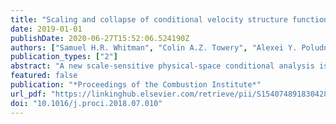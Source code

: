 ```yaml
---
title: "Scaling and collapse of conditional velocity structure functions in turbulent premixed flames"
date: 2019-01-01
publishDate: 2020-06-27T15:52:06.524190Z
authors: ["Samuel H.R. Whitman", "Colin A.Z. Towery", "Alexei Y. Poludnenko", "Peter E. Hamlington"]
publication_types: ["2"]
abstract: "A new scale-sensitive physical-space conditional analysis is outlined and used to examine the scaling and collapse of velocity structure functions in turbulent premixed flames. The conditioning is based on local instantaneous temperatures in the premixed flame, and structure function scaling and collapse are examined using Kolmogorov-type dimensional arguments and scaling relations. Both longitudinal and lateral structure functions are computed using the local flame normal and tangent as reference directions. The analysis is based on data from direct numerical simulations of unconfined statistically-planar flames at three different intensities of turbulence in the premixed reactants. The analysis shows that as the turbulence intensity increases and for locations near the unburnt reactants, conditional structure functions approach the rN/3 inertial range scaling predicted by Kolmogorov, where N is the structure function order. Using conditionally-calculated scaling variables, it is further shown that structure functions throughout the flame increasingly collapse as the turbulence intensity increases, with a more complete collapse observed for longitudinal structure functions and for small r within the analytic (or dissipative) range. These results suggest that, at sufficiently high intensities, Kolmogorov-type scaling laws and dimensional arguments may retain some validity in premixed flames, provided that scaling variables are computed on a conditional basis for different temperatures."
featured: false
publication: "*Proceedings of the Combustion Institute*"
url_pdf: "https://linkinghub.elsevier.com/retrieve/pii/S1540748918304280"
doi: "10.1016/j.proci.2018.07.010"
---
```


